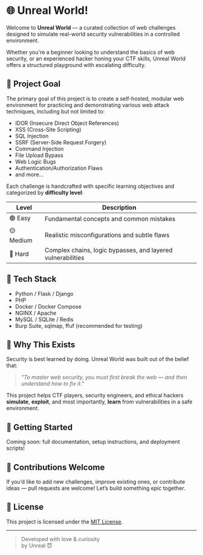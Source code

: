 # 🌐 Unreal World!

Welcome to **Unreal World** — a curated collection of web challenges designed to simulate real-world security vulnerabilities in a controlled environment.

Whether you're a beginner looking to understand the basics of web security, or an experienced hacker honing your CTF skills, Unreal World offers a structured playground with escalating difficulty.

## 🎯 Project Goal

The primary goal of this project is to create a self-hosted, modular web environment for practicing and demonstrating various web attack techniques, including but not limited to:

- IDOR (Insecure Direct Object References)
- XSS (Cross-Site Scripting)
- SQL Injection
- SSRF (Server-Side Request Forgery)
- Command Injection
- File Upload Bypass
- Web Logic Bugs
- Authentication/Authorization Flaws
- and more...

Each challenge is handcrafted with specific learning objectives and categorized by **difficulty level**:

| Level | Description                |
|-------|----------------------------|
| 🟢 Easy   | Fundamental concepts and common mistakes |
| 🟡 Medium | Realistic misconfigurations and subtle flaws |
| 🔴 Hard   | Complex chains, logic bypasses, and layered vulnerabilities |

## 🧱 Tech Stack

- Python / Flask / Django
- PHP
- Docker / Docker Compose
- NGINX / Apache
- MySQL / SQLite / Redis
- Burp Suite, sqlmap, ffuf (recommended for testing)

## 🧪 Why This Exists

Security is best learned by doing. Unreal World was built out of the belief that:

> *"To master web security, you must first break the web — and then understand how to fix it."*

This project helps CTF players, security engineers, and ethical hackers **simulate**, **exploit**, and most importantly, **learn** from vulnerabilities in a safe environment.

## 🚀 Getting Started

Coming soon: full documentation, setup instructions, and deployment scripts!

## 🤝 Contributions Welcome

If you’d like to add new challenges, improve existing ones, or contribute ideas — pull requests are welcome! Let’s build something epic together.

## 📜 License

This project is licensed under the [MIT License](LICENSE).

---

> Developed with love & curiosity  
> by Unreal 😈
